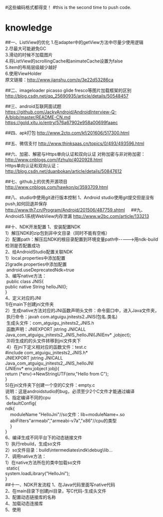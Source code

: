 #这些编码格式都得变！
#this is the second time to push code.

# knowledge
##一、ListView的优化
1.在adapter中的getView方法中尽量少使用逻辑</br>
2.尽最大可能避免GC</br>
3.滑动的时候不加载图片</br>
4.将ListView的scrollingCache和animateCache设置为false</br>
5.item的布局层级越少越好</br>
6.使用ViewHolder</br>
原文链接：http://www.jianshu.com/p/3e22d53286ca

##二、imageloader picasso glide fresco等图片加载框架的区别
http://blog.csdn.net/qq_25690935/article/details/50548457

##三、android互联网面试题
https://github.com/JackyAndroid/AndroidInterview-Q-A/blob/master/README-CN.md
https://gold.xitu.io/entry/576a67902e958a00699faaec

##四、apk打包
http://www.2cto.com/kf/201606/517300.html

##五、微信支付
http://www.thinksaas.cn/topics/0/493/493596.html

##六、加密、解密与Https单向认证和双向认证
对称加密与非对称加密：
  http://www.cnblogs.com/jfzhu/p/4020928.html                             
Https单向认证和双向认证：
  http://blog.csdn.net/duanbokan/article/details/50847612

##七、github上的优秀开源项目
http://www.cnblogs.com/hawkon/p/3593709.html

##八、studio中使用git进行版本控制
1、Android studio使用git提交但是没有push,如何回退并保存</br>
    http://www.th7.cn/Program/Android/201506/487759.shtml
    
##九、Android5.1系统WebView内存泄漏
    http://www.w2bc.com/article/133213
    
##十、NDK开发配置
1、安装配置NDK</br>
  1）解压NDK的zip包到非中文目录（同时不能有空格）</br>
  2）配置path：解压后NDK的根目录配置到环境变量path中----->用ndk-build检测是否配置成功</br>
2、给AndroidStudio配置关联NDK</br>
  1）local.properties中添加配置</br>
  2)gradle.properties中添加配置</br>
  android.useDeprecatedNdk=true</br>
3、编写native方法：</br>
  public class JNIS{</br>
    public native String helloJNI();</br>
  }</br>
4、定义对应的JNI</br>
  1)在main下创建jni文件夹</br>
  2）生成native方法对应的JNI函数声明头文件：命令窗口中，进入Java文件夹，</br>
  执行命令：javah com.atguigu.jnitests2.JNIS(包名.类名)</br>
  生成头文件：com_atguigu_jnitests2_JNIS.h</br>
  函数声明：JNIEXPORT jstring JNICALL</br>
Java_com_atguigu_jnitests2_JNIS_helloJNI(JNIEnv* ,jobject);</br>
  3)将生成的的头文件转移到jni文件夹下</br>
  4）在jni下定义相对应的函数文件：test.c</br>
  #include com_atguigu_jnitests2_JNIS.h*</br>
  JNIEXPORT jstring JNICALL </br>
Java_com_atguigu_jnitests2_JNIS_helloJNI</br>
(JNIEnv* env,jobject jobj){</br>
  return (*env)->NewStringUTF(env,"Hello from C");</br>
}</br>
  5)在jni文件夹下创建一个空的C文件：empty.c</br>
  说明：这是androidstudio的bug，必须至少2个C文件才能通过编译</br>
5、指定编译不同的cpu</br>
  defaultConfig{</br>
    ndk{</br>
      moduleName "HelloJni"//so文件：lib+moduleName+.so</br>
      abiFilters"armeabi","armeabi-v7a","x86"//cpu的类型</br>
     }</br>
  }</br>
6、编译生成不同平台下的动态链接文件</br>
  1）执行rebuild，生成so文件</br>
  2）so文件目录：build\intermediates\ndk\debug\lib\...</br>
7、调用native方法：</br>
  1）在native方法所在的类中加载so文件</br>
  static{</br>
    system.loadLibrary("HelloJni");</br>
  }</br>
##十一、NDK开发流程
1、在Java代码里面写native代码</br>
2、在main目录下创建jni目录，写C代码-生成头文件</br>
3、配置动态链接库的名称</br>
4、加载动态连接库</br>
5、使用</br>
